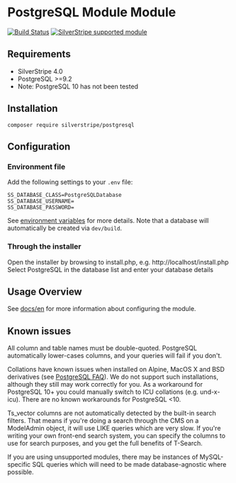 # PostgreSQL Module Module

[![Build Status](https://travis-ci.org/silverstripe/silverstripe-postgresql.png?branch=master)](https://travis-ci.org/silverstripe/silverstripe-postgresql)
[![SilverStripe supported module](https://img.shields.io/badge/silverstripe-supported-0071C4.svg)](https://www.silverstripe.org/software/addons/silverstripe-commercially-supported-module-list/)

## Requirements

* SilverStripe 4.0
* PostgreSQL >=9.2
* Note: PostgreSQL 10 has not been tested

## Installation

```
composer require silverstripe/postgresql
```

## Configuration

### Environment file

Add the following settings to your `.env` file:

```
SS_DATABASE_CLASS=PostgreSQLDatabase
SS_DATABASE_USERNAME=
SS_DATABASE_PASSWORD=
```

See [environment variables](https://docs.silverstripe.org/en/4/getting_started/environment_management) for more details. Note that a database will automatically be created via `dev/build`.

### Through the installer

Open the installer by browsing to install.php, e.g. http://localhost/install.php
Select PostgreSQL in the database list and enter your database details

## Usage Overview

See [docs/en](docs/en/README.md) for more information about configuring the module.
	
## Known issues

All column and table names must be double-quoted.  PostgreSQL automatically 
lower-cases columns, and your queries will fail if you don't.

Collations have known issues when installed on Alpine, MacOS X and BSD derivatives
(see [PostgreSQL FAQ](https://wiki.postgresql.org/wiki/FAQ#Why_do_my_strings_sort_incorrectly.3F)).
We do not support such installations, although they still may work correctly for you.
As a workaround for PostgreSQL 10+ you could manually switch to ICU collations (e.g. und-x-icu).
There are no known workarounds for PostgreSQL <10.

Ts_vector columns are not automatically detected by the built-in search 
filters.  That means if you're doing a search through the CMS on a ModelAdmin
object, it will use LIKE queries which are very slow.  If you're writing your 
own front-end search system, you can specify the columns to use for search 
purposes, and you get the full benefits of T-Search.

If you are using unsupported modules, there may be instances of MySQL-specific 
SQL queries which will need to be made database-agnostic where possible.

